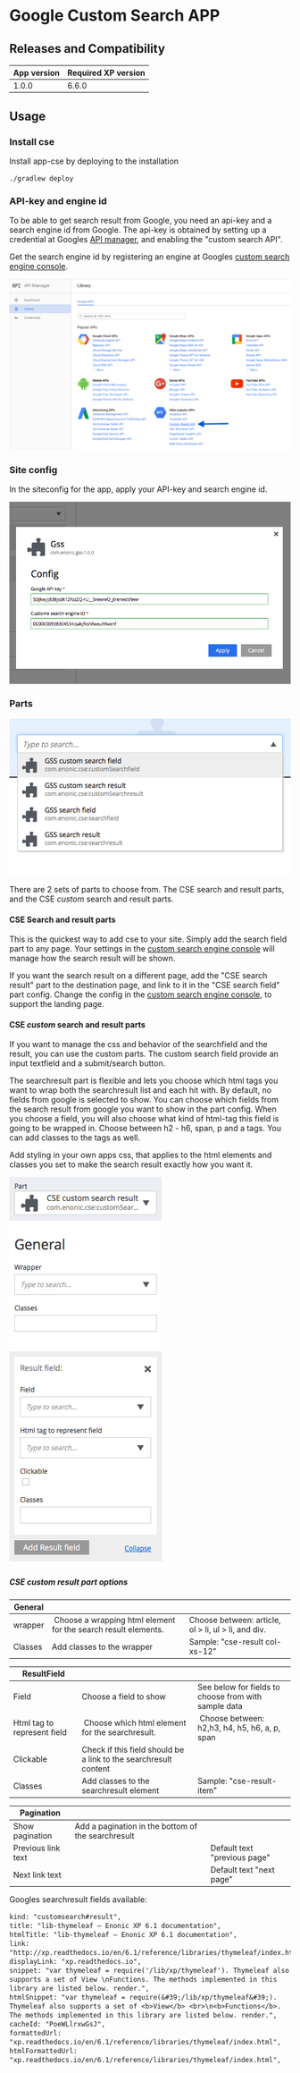 # Google Custom Search APP



## Releases and Compatibility

| App version | Required XP version |
| ----------- | ------------------- |
| 1.0.0 | 6.6.0 |


## Usage


### Install cse

Install app-cse by deploying to the installation

    ./gradlew deploy



### API-key and engine id

To be able to get search result from Google, you need an api-key and a search engine id from Google. The api-key is obtained by setting up a credential at Googles [API manager](https://console.developers.google.com), and enabling the "custom search API".

Get the search engine id by registering an engine at Googles [custom search engine console](https://cse.google.com).

![Google Api manager as of 2. august 2016](doc/images/google-api-manager-4aug2016.png)



### Site config

In the siteconfig for the app, apply your API-key and search engine id.

![The app-cse siteconfigs modalwindow with two input fields for each key](doc/images/siteConfig.png)


### Parts

![Behold the glorious parts in a list](doc/images/partsInAlist.png)

There are 2 sets of parts to choose from. The CSE search and result parts, and the CSE *custom* search and result parts.


#### CSE Search and result parts
This is the quickest way to add cse to your site. Simply add the search field part to any page. Your settings in the [custom search engine console](https://cse.google.com) will manage how the search result will be shown.

If you want the search result on a different page, add the "CSE search result" part to the destination page, and link to it in the "CSE search field" part config. Change the config in the [custom search engine console](https://cse.google.com), to support the landing page.

#### CSE *custom* search and result parts

If you want to manage the css and behavior of the searchfield and the result, you can use the custom parts. The custom search field provide an input textfield and a submit/search button.

The searchresult part is flexible and lets you choose which html tags you want to wrap both the searchresult list and each hit with. By default, no fields from google is selected to show. You can choose which fields from the search result from google you want to show in the part config. When you choose a field, you will also choose what kind of html-tag this field is going to be wrapped in. Choose between h2 - h6, span, p and a tags. You can add classes to the tags as well.

Add styling in your own apps css, that applies to the html elements and classes you set to make the search result exactly how you want it.

![Options bonanza: customise the search result with choosable options](doc/images/searchResultOptionBonanza.png)

##### CSE *custom* result part options

| General | | |
| ---- | ----------- | ---- |
| wrapper | Choose a wrapping html element for the search result elements. | Choose between: article, ol > li, ul > li, and div. |
| Classes | Add classes to the wrapper | Sample: "cse-result col-xs-12"|

| ResultField | | |
| ---- | ----------- | ---- |
| Field | Choose a field to show | See below for fields to choose from with sample data |
| Html tag to represent field | Choose which html element for the searchresult. | Choose between: h2,h3, h4, h5, h6, a, p, span |
| Clickable | Check if this field should be a link to the searchresult content | |
| Classes | Add classes to the searchresult element | Sample: "cse-result-item" | |

| Pagination | | |
| ---- | ----------- | ---- |
| Show pagination | Add a pagination in the bottom of the searchresult | |
| Previous link text | | Default text "previous page" |
| Next link text | | Default text "next page" |

Googles searchresult fields available:

    kind: "customsearch#result",
    title: "lib-thymeleaf — Enonic XP 6.1 documentation",
    htmlTitle: "lib-thymeleaf — Enonic XP 6.1 documentation",
    link: "http://xp.readthedocs.io/en/6.1/reference/libraries/thymeleaf/index.html",
    displayLink: "xp.readthedocs.io",
    snippet: "var thymeleaf = require('/lib/xp/thymeleaf'). Thymeleaf also supports a set of View \nFunctions. The methods implemented in this library are listed below. render.",
    htmlSnippet: "var thymeleaf = require(&#39;/lib/xp/thymeleaf&#39;). Thymeleaf also supports a set of <b>View</b> <br>\n<b>Functions</b>. The methods implemented in this library are listed below. render.",
    cacheId: "PoeWLlrxwGsJ",
    formattedUrl: "xp.readthedocs.io/en/6.1/reference/libraries/thymeleaf/index.html",
    htmlFormattedUrl: "xp.readthedocs.io/en/6.1/reference/libraries/thymeleaf/index.html", 
